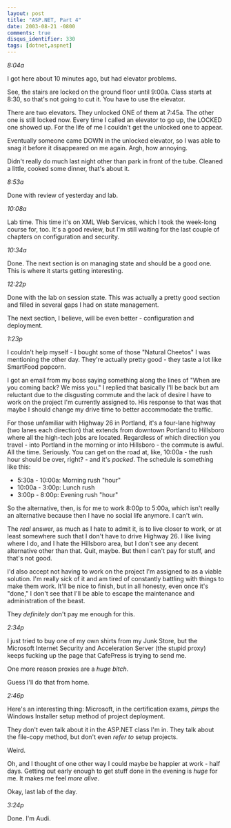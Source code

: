```yaml
---
layout: post
title: "ASP.NET, Part 4"
date: 2003-08-21 -0800
comments: true
disqus_identifier: 330
tags: [dotnet,aspnet]
---
```

*8:04a*

 I got here about 10 minutes ago, but had elevator problems.

 See, the stairs are locked on the ground floor until 9:00a. Class
starts at 8:30, so that's not going to cut it. You have to use the
elevator.

 There are two elevators. They unlocked ONE of them at 7:45a. The other
one is still locked now. Every time I called an elevator to go up, the
LOCKED one showed up. For the life of me I couldn't get the unlocked one
to appear.

 Eventually someone came DOWN in the unlocked elevator, so I was able to
snag it before it disappeared on me again. Argh, how annoying.

 Didn't really do much last night other than park in front of the tube.
Cleaned a little, cooked some dinner, that's about it.

 *8:53a*

 Done with review of yesterday and lab.

 *10:08a*

 Lab time. This time it's on XML Web Services, which I took the
week-long course for, too. It's a good review, but I'm still waiting for
the last couple of chapters on configuration and security.

 *10:34a*

 Done. The next section is on managing state and should be a good one.
This is where it starts getting interesting.

 *12:22p*

 Done with the lab on session state. This was actually a pretty good
section and filled in several gaps I had on state management.

 The next section, I believe, will be even better - configuration and
deployment.

 *1:23p*

 I couldn't help myself - I bought some of those "Natural Cheetos" I was
mentioning the other day. They're actually pretty good - they taste a
lot like SmartFood popcorn.

 I got an email from my boss saying something along the lines of "When
are you coming back? We miss you." I replied that basically I'll be back
but am reluctant due to the disgusting commute and the lack of desire I
have to work on the project I'm currently assigned to. His response to
that was that maybe I should change my drive time to better accommodate
the traffic.

 For those unfamiliar with Highway 26 in Portland, it's a four-lane
highway (two lanes each direction) that extends from downtown Portland
to Hillsboro where all the high-tech jobs are located. Regardless of
which direction you travel - into Portland in the morning or into
Hillsboro - the commute is awful. All the time. Seriously. You can get
on the road at, like, 10:00a - the rush hour should be over, right? -
and it's *packed*. The schedule is something like this:

-   5:30a - 10:00a: Morning rush "hour"
-   10:00a - 3:00p: Lunch rush
-   3:00p - 8:00p: Evening rush "hour"



 So the alternative, then, is for me to work 8:00p to 5:00a, which isn't
really an alternative because then I have no social life anymore. I
can't win.

 The *real* answer, as much as I hate to admit it, is to live closer to
work, or at least somewhere such that I don't have to drive Highway 26.
I like living where I do, and I hate the Hillsboro area, but I don't see
any decent alternative other than that. Quit, maybe. But then I can't
pay for stuff, and that's not good.

 I'd also accept not having to work on the project I'm assigned to as a
viable solution. I'm really sick of it and am tired of constantly
battling with things to make them work. It'll be nice to finish, but in
all honesty, even once it's "done," I don't see that I'll be able to
escape the maintenance and administration of the beast.

 They *definitely* don't pay me enough for this.

 *2:34p*

 I just tried to buy one of my own shirts from my Junk Store, but the
Microsoft Internet Security and Acceleration Server (the stupid proxy)
keeps fucking up the page that CafePress is trying to send me.

 One more reason proxies are a *huge bitch*.

 Guess I'll do that from home.

 *2:46p*

 Here's an interesting thing: Microsoft, in the certification exams,
*pimps* the Windows Installer setup method of project deployment.

 They don't even talk about it in the ASP.NET class I'm in. They talk
about the file-copy method, but don't even *refer to* setup projects.

 Weird.

 Oh, and I thought of one other way I could maybe be happier at work -
half days. Getting out early enough to get stuff done in the evening is
*huge* for me. It makes me feel *more alive*.

 Okay, last lab of the day.

 *3:24p*

 Done. I'm Audi.
